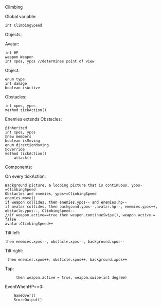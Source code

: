 Climbing

Global variable:

	int ClimbingSpeed


Objects:

Avatar:

    int HP
    weapon Weapon
    int xpos, ypos //determines point of view


Object:

    enum type
    int damage
    boolean isActive


Obstacles:

    int xpos, ypos
    method tickAction()


Enemies extends Obstacles:

    @inherited
    int xpos, ypos
    @new members
    boolean isMoving
    enum directionMoving 
    @override
    method tickAction()
        attack()


Components:

On every tickAction:

    Background picture, a looping picture that is continuous, ypos-=ClimbingSpeed
    Obstacles and enemies, ypos+=ClimbingSpeed  
    enemies.move()
    if weapon collides, then enemies.ypos-- and enemies.hp--
    if avatar collides, then backgound.ypos--,avatar.hp--, enemies.ypos++, obstacle.ypos--, ClimbingSpeed--
    //if weapon.active==true then weapon.continueSwipe(), weapon.active = false
    avatar.ClimbingSpeed++


Tilt left:

    then enemies.xpos--, obstacle.xpos--, background.xpos--


Tilt right:

     then enemies.xpos++, obsticle.xpos++, background.xpos++


Tap:
    
         then weapon.active = true, weapon.swipe(int degree)


EventWhenHP==0:
    
        GameOver()
        ScoreOutput()
